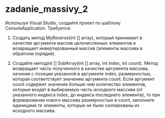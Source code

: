 # zadanie_massivy_2
Используя Visual Studio, создайте проект по шаблону ConsoleApplication.
Требуется:

1) Создать метод MyReverse(int [] array), который принимает в качестве аргумента массив
целочисленных элементов и возвращает инвертированный массив (элементы массива в обратном
порядке).

2) Создайте методint [] SubArray(int [] array, int index, int count).
Метод возвращает часть полученного в качестве аргумента массива,
начиная с позиции указанной в аргументе index, размерностью, которая соответствует значению аргумента count.
Если аргумент count содержит значение больше чем количество элементов,
которые входят в выбираемую часть исходного массива (от указанного индекса index, до индекса последнего элемента),
то при формировании нового массива размерностью в count, заполните единицами те элементы, которые не были скопированы из исходного массива.
